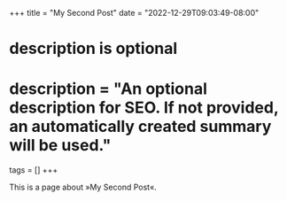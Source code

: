 +++
title = "My Second Post"
date = "2022-12-29T09:03:49-08:00"

#
# description is optional
#
# description = "An optional description for SEO. If not provided, an automatically created summary will be used."

tags = []
+++

This is a page about »My Second Post«.
